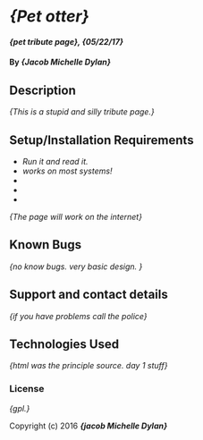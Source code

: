 # _{Pet otter}_

#### _{pet tribute page}, {05/22/17}_

#### By _**{Jacob Michelle Dylan}**_

## Description

_{This is a stupid and silly tribute page.}_

## Setup/Installation Requirements

* _Run it and read it._
* _works on most systems!_
*
*
*

_{The page will work on the internet}_

## Known Bugs

_{no know bugs. very basic design. }_

## Support and contact details

_{if you have problems call the police}_

## Technologies Used

_{html was the principle source. day 1 stuff}_

### License

*{gpl.}*

Copyright (c) 2016 **_{jacob Michelle Dylan}_**
